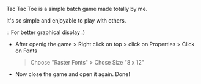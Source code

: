Tac Tac Toe is a simple batch game made totally by me.

It's so simple and enjoyable to play with others.

:: For better graphical display :)
 * After openig the game > Right click on top > click on Properties > Click on Fonts
    > Choose "Raster Fonts" > Chose Size "8 x 12"
 * Now close the game and open it again. Done!
